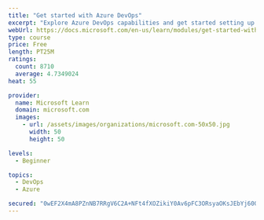 ```yaml
---
title: "Get started with Azure DevOps"
excerpt: "Explore Azure DevOps capabilities and get started setting up your own organization knowing what separates elite performers from low performers."
webUrl: https://docs.microsoft.com/en-us/learn/modules/get-started-with-devops/
type: course
price: Free
length: PT25M
ratings:
  count: 8710
  average: 4.7349024
heat: 55

provider:
  name: Microsoft Learn
  domain: microsoft.com
  images:
    - url: /assets/images/organizations/microsoft.com-50x50.jpg
      width: 50
      height: 50

levels:
  - Beginner

topics:
  - DevOps
  - Azure

secured: "0wEF2X4mA8PZnNB7RRgV6C2A+NFt4fXOZikiY0Av6pFC3ORsyaOKsJEbYj60Q1gIql4bd7U9azGROyWYX5c1VERZ8jiMiGY6BoqkDyJdd21tAUdQvaMeZd/tqntDcW/abw7KwOvTaPjBpIKU4B9PXfQ3IZJUD/8kNfTUojyIvYBDEL/O9bE5ygMP/LBJUXrZIFCj7hjdaWI6p1ACnUwqxBwy4FTI2miKvKfNVCvjoyMK6FQ7GevhnsFeha9mSO5+bLFLMdSD0Y34DDNa5M11VAnYMLd56lwC1CEI22LV65mXVtjCbr/9jzju0eR9zM62VnzwJzLd31k26LpQd0/Crk1GVRRwE34dsiF47L+iqYjLDmtbnsUpI2ruGGserqkGi+SwJJU/eCgirDDGIyzXsuOGxnD/zsZ3AxLrgpvL8ag=;FIEHs9B5PRG5honspy8T5g=="
---
```


